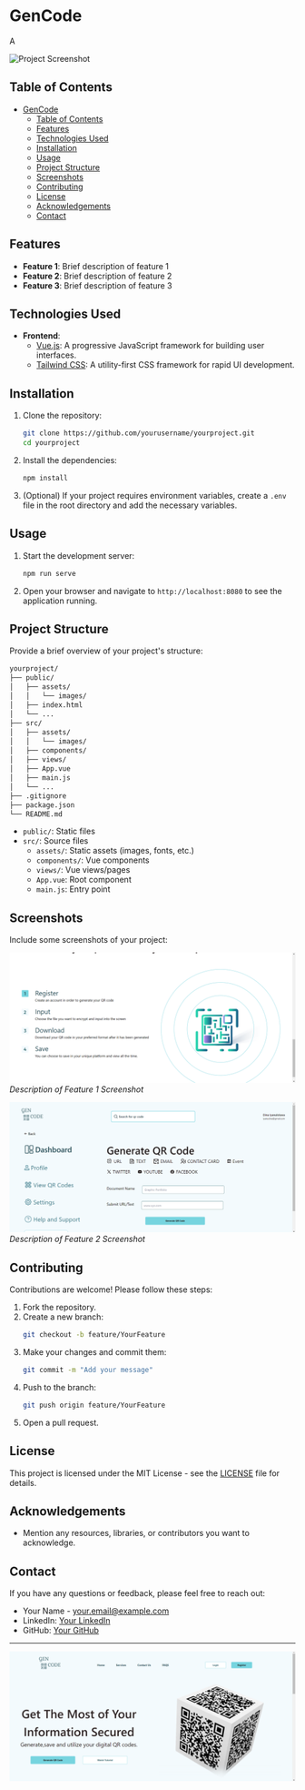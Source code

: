 # GenCode

A 

![Project Screenshot](public/assets/images/project-screenshot.png)

## Table of Contents

- [GenCode](#gencode)
  - [Table of Contents](#table-of-contents)
  - [Features](#features)
  - [Technologies Used](#technologies-used)
  - [Installation](#installation)
  - [Usage](#usage)
  - [Project Structure](#project-structure)
  - [Screenshots](#screenshots)
  - [Contributing](#contributing)
  - [License](#license)
  - [Acknowledgements](#acknowledgements)
  - [Contact](#contact)

## Features

- **Feature 1**: Brief description of feature 1
- **Feature 2**: Brief description of feature 2
- **Feature 3**: Brief description of feature 3

## Technologies Used

- **Frontend**:
  - [Vue.js](https://vuejs.org/): A progressive JavaScript framework for building user interfaces.
  - [Tailwind CSS](https://tailwindcss.com/): A utility-first CSS framework for rapid UI development.

## Installation

1. Clone the repository:
    ```bash
    git clone https://github.com/yourusername/yourproject.git
    cd yourproject
    ```

2. Install the dependencies:
    ```bash
    npm install
    ```

3. (Optional) If your project requires environment variables, create a `.env` file in the root directory and add the necessary variables.

## Usage

1. Start the development server:
    ```bash
    npm run serve
    ```

2. Open your browser and navigate to `http://localhost:8080` to see the application running.

## Project Structure

Provide a brief overview of your project's structure:

```
yourproject/
├── public/
│   ├── assets/
│   │   └── images/
│   ├── index.html
│   └── ...
├── src/
│   ├── assets/
│   │   └── images/
│   ├── components/
│   ├── views/
│   ├── App.vue
│   ├── main.js
│   └── ...
├── .gitignore
├── package.json
└── README.md
```

- `public/`: Static files
- `src/`: Source files
  - `assets/`: Static assets (images, fonts, etc.)
  - `components/`: Vue components
  - `views/`: Vue views/pages
  - `App.vue`: Root component
  - `main.js`: Entry point

## Screenshots

Include some screenshots of your project:

![Gen_Code](./src/assets/Documentation%20Images/Screenshot%20(166).png)
*Description of Feature 1 Screenshot*

![Gen_Code](./src/assets/Documentation%20Images/Screenshot%20(221).png)
*Description of Feature 2 Screenshot*

## Contributing

Contributions are welcome! Please follow these steps:

1. Fork the repository.
2. Create a new branch:
    ```bash
    git checkout -b feature/YourFeature
    ```
3. Make your changes and commit them:
    ```bash
    git commit -m "Add your message"
    ```
4. Push to the branch:
    ```bash
    git push origin feature/YourFeature
    ```
5. Open a pull request.

## License

This project is licensed under the MIT License - see the [LICENSE](LICENSE) file for details.

## Acknowledgements

- Mention any resources, libraries, or contributors you want to acknowledge.

## Contact

If you have any questions or feedback, please feel free to reach out:

- Your Name - [your.email@example.com](mailto:your.email@example.com)
- LinkedIn: [Your LinkedIn](https://linkedin.com/in/yourprofile)
- GitHub: [Your GitHub](https://github.com/yourusername)

---

![Gen_Code](./src/assets/Documentation%20Images/Screenshot%20(165).png)




